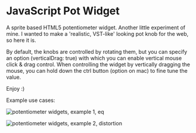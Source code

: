 # JavaScript Pot Widget

A sprite based HTML5 potentiometer widget. Another little experiment of mine. I wanted to make a 'realistic, VST-like' looking pot knob for the web, so here it is.

By default, the knobs are controlled by rotating them, but you can specify an option (verticalDrag: true) with which you can enable vertical mouse click & drag control. When controlling the widget by vertically dragging the mouse, you can hold down the ctrl button (option on mac) to fine tune the value.

Enjoy :)



Example use cases:

![potentiometer widgets, example 1, eq](https://github.com/DusanDimitric/potentiometer/blob/master/demo/eq.png "Example 1")

![potentiometer widgets, example 2, distortion](https://github.com/DusanDimitric/potentiometer/blob/master/demo/distortion.png "Example 2")